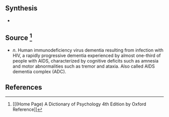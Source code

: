 ## Synthesis
- 
## Source [^1]
- $n$. Human immunodeficiency virus dementia resulting from infection with HIV, a rapidly progressive dementia experienced by almost one-third of people with AIDS, characterized by cognitive deficits such as amnesia and motor abnormalities such as tremor and ataxia. Also called AIDS dementia complex (ADC).
## References

[^1]: [[(Home Page) A Dictionary of Psychology 4th Edition by Oxford Reference]]